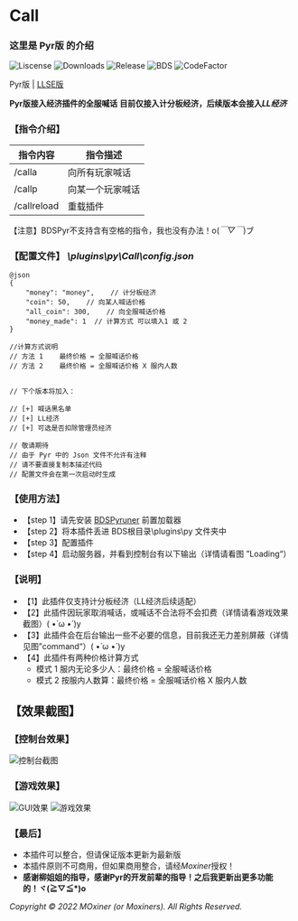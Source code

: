 # Call
### 这里是 Pyr版 的介绍
![Liscense](https://img.shields.io/github/license/Moxiner/Call)
![Downloads](https://img.shields.io/github/downloads/Moxiner/Call/total)
![Release](https://img.shields.io/github/v/release/Moxiner/Call)
![BDS](https://img.shields.io/badge/support--Pyr--version-1.9.9-red)
![CodeFactor](https://www.codefactor.io/repository/github/Moxiner/Call/badge)  

Pyr版 | [LLSE版](README.md)

**Pyr版接入经济插件的全服喊话** 
**目前仅接入计分板经济，后续版本会接入*LL经济***

### 【指令介绍】
| 指令内容|	指令描述
----|----|
|/calla|	向所有玩家喊话
|/callp|	向某一个玩家喊话
|/callreload| 重载插件
【注意】BDSPyr不支持含有空格的指令，我也没有办法！o(*￣▽￣*)ブ
### 【配置文件】 *\plugins\py\Call\config.json*

```
@json
{
    "money": "money",    // 计分板经济
    "coin": 50,    // 向某人喊话价格
    "all_coin": 300,    // 向全服喊话价格
    "money_made": 1  // 计算方式 可以填入1 或 2
}

//计算方式说明
// 方法 1    最终价格 = 全服喊话价格
// 方法 2    最终价格 = 全服喊话价格 X 服内人数


// 下个版本将加入：

// [+] 喊话黑名单
// [+] LL经济
// [+] 可选是否扣除管理员经济

// 敬请期待
// 由于 Pyr 中的 Json 文件不允许有注释
// 请不要直接复制本描述代码
// 配置文件会在第一次启动时生成

```
### 【使用方法】
   * 【step 1】请先安装 [BDSPyruner](https://github.com/WillowSauceR/BDSpyrunner/)
 前置加载器
   * 【step 2】将本插件丢进 BDS根目录\plugins\py 文件夹中
   * 【step 3】配置插件 
   * 【step 4】启动服务器，并看到控制台有以下输出（详情请看图 ”Loading“）

### 【说明】
 * 【1】此插件仅支持计分板经济（LL经济后续适配）
 * 【2】此插件因玩家取消喊话，或喊话不合法将不会扣费（详情请看游戏效果截图）( •̀ ω •́ )y
 * 【3】此插件会在后台输出一些不必要的信息，目前我还无力差别屏蔽（详情见图”command“）( •̀ ω •́ )y
 * 【4】此插件有两种价格计算方式
     * 模式 1 服内无论多少人：最终价格 = 全服喊话价格
     * 模式 2 按服内人数算：最终价格 = 全服喊话价格 X 服内人数 


## 【效果截图】
### 【控制台效果】
![控制台截图](https://www.minebbs.com/attachments/png.24592/)
### 【游戏效果】
![GUI效果](https://www.minebbs.com/attachments/png.24593/)
![游戏效果](https://www.minebbs.com/attachments/gui-png.24594/)

### 【最后】
* 本插件可以整合，但请保证版本更新为最新版
* 本插件原则不可商用，但如果商用整合，请经*Moxiner*授权！
* **感谢柳姐姐的指导，感谢Pyr的开发前辈的指导！之后我更新出更多功能的！ヾ(≧▽≦*)o** 

*Copyright © 2022 MOxiner (or Moxiners). All Rights Reserved.*


